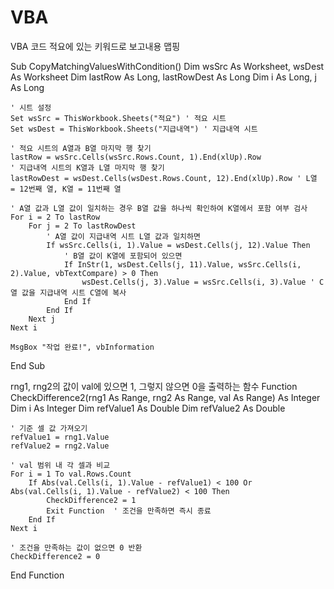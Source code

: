 # VBA
VBA 코드
적요에 있는 키워드로 보고내용 맵핑

Sub CopyMatchingValuesWithCondition()
    Dim wsSrc As Worksheet, wsDest As Worksheet
    Dim lastRow As Long, lastRowDest As Long
    Dim i As Long, j As Long

    ' 시트 설정
    Set wsSrc = ThisWorkbook.Sheets("적요") ' 적요 시트
    Set wsDest = ThisWorkbook.Sheets("지급내역") ' 지급내역 시트

    ' 적요 시트의 A열과 B열 마지막 행 찾기
    lastRow = wsSrc.Cells(wsSrc.Rows.Count, 1).End(xlUp).Row
    ' 지급내역 시트의 K열과 L열 마지막 행 찾기
    lastRowDest = wsDest.Cells(wsDest.Rows.Count, 12).End(xlUp).Row ' L열 = 12번째 열, K열 = 11번째 열

    ' A열 값과 L열 값이 일치하는 경우 B열 값을 하나씩 확인하여 K열에서 포함 여부 검사
    For i = 2 To lastRow
        For j = 2 To lastRowDest
            ' A열 값이 지급내역 시트 L열 값과 일치하면
            If wsSrc.Cells(i, 1).Value = wsDest.Cells(j, 12).Value Then
                ' B열 값이 K열에 포함되어 있으면
                If InStr(1, wsDest.Cells(j, 11).Value, wsSrc.Cells(i, 2).Value, vbTextCompare) > 0 Then
                    wsDest.Cells(j, 3).Value = wsSrc.Cells(i, 3).Value ' C열 값을 지급내역 시트 C열에 복사
                End If
            End If
        Next j
    Next i

    MsgBox "작업 완료!", vbInformation
End Sub


rng1, rng2의 값이 val에 있으면 1, 그렇지 않으면 0을 출력하는 함수
Function CheckDifference2(rng1 As Range, rng2 As Range, val As Range) As Integer
    Dim i As Integer
    Dim refValue1 As Double
    Dim refValue2 As Double

    ' 기준 셀 값 가져오기
    refValue1 = rng1.Value
    refValue2 = rng2.Value

    ' val 범위 내 각 셀과 비교
    For i = 1 To val.Rows.Count
        If Abs(val.Cells(i, 1).Value - refValue1) < 100 Or Abs(val.Cells(i, 1).Value - refValue2) < 100 Then
            CheckDifference2 = 1
            Exit Function  ' 조건을 만족하면 즉시 종료
        End If
    Next i
    
    ' 조건을 만족하는 값이 없으면 0 반환
    CheckDifference2 = 0
End Function





